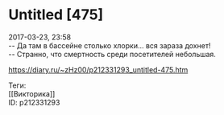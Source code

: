 Untitled [475]
===============

   
 2017-03-23, 23:58   
  -- Да там в бассейне столько хлорки... вся зараза дохнет!   
 -- Странно, что смертность среди посетителей небольшая.   
    
 <https://diary.ru/~zHz00/p212331293_untitled-475.htm>   
   
 Теги:   
 [[Викторика]]   
 ID: p212331293